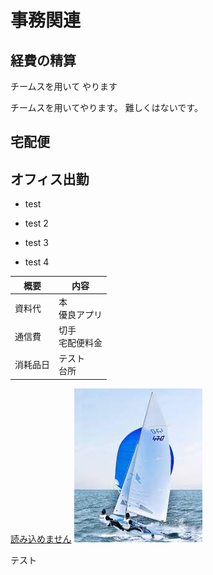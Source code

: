 # 事務関連
## 経費の精算
チームスを用いて
やります

チームスを用いてやります。
難しくはないです。

## 宅配便
## オフィス出勤
- test
- test 2
- test 3

- test 4

|概要 |内容
|--|--
|資料代 |本 <br>優良アプリ
|通信費 |切手 <br>宅配便料金
|消耗品日 |テスト <br>台所
[読み込めません](https://note.com/kuroeda11/n/n173a206c4591)
![読み込めないかもしれないよ](img/download.jpg)

テスト

